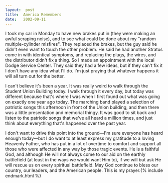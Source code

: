 ```yaml
---
layout:  post
title:  America Remembers
date:   2002-09-11
---
```


I took my car in Monday to have new brakes put in (they were making an awful scraping noise), and to see what could be done about my "random multiple-cylinder misfires". They replaced the brakes, but the guy said he didn't even want to touch the other problem. He said he had another Stratus come in with identical symptoms, and replacing the plugs, the wires, and the distributor didn't fix a thing. So I made an appointment with the local Dodge Service Center. They said they had a few ideas, but if they can't fix it I don't have any idea what I'll do. I'm just praying that whatever happens it will all turn out for the better.

I can't believe it's been a year. It was really weird to walk through the Student Union Building today. I walk through it every day, but today was different because that's where I was when I first found out what was going on exactly one year ago today. The marching band played a selection of patriotic songs this afternoon in front of the Union building, and then there was a little presentation and memorial thingy. It was good to sit back and listen to the patriotic songs that we've all heard a million times, and just think about everything that's happened over the past year.

I don't want to drive this point into the ground—I'm sure everyone has heard enough today—but I do want to at least express my gratitude to a loving Heavenly Father, who has put in a lot of overtime to comfort and support all those who were affected in any way by those tragic events. He is a faithful God, and although He will not always come to our aid on the earthly battlefield (at least in the ways we would want Him to), if we will but ask He will rescue us on every spiritual battlefield. May God continue to bless our country, our leaders, and the American people. This is my prayer.{% include endmark.html %}